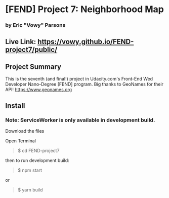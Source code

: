 # [FEND] Project 7: Neighborhood Map

### by Eric "Vowy" Parsons
Live Link: https://vowy.github.io/FEND-project7/public/
---
## Project Summary


This is the seventh (and final!) project in Udacity.com's Front-End Wed Developer Nano-Degree [FEND] program.
Big thanks to GeoNames for their API!
https://www.geonames.org



## Install
### Note: ServiceWorker is only available in development build.
Download the files

Open Terminal
>$ cd FEND-project7


then to run development build:

>$ npm start

or

>$ yarn build

